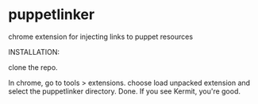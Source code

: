 puppetlinker
============

chrome extension for injecting links to puppet resources

INSTALLATION:

clone the repo.

In chrome, go to tools > extensions. choose load unpacked extension and select the puppetlinker directory.
Done.
If you see Kermit, you're good.
